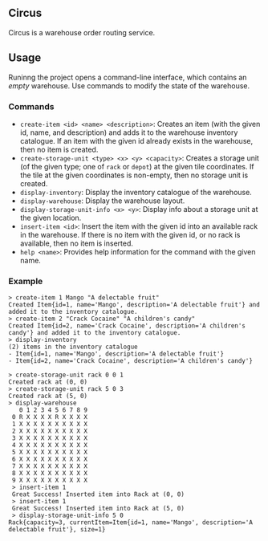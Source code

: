 ## Circus

Circus is a warehouse order routing service.

## Usage

Runinng the project opens a command-line interface, which contains an _empty_ warehouse. Use commands to modify the state of the warehouse.

### Commands

- ``create-item <id> <name> <description>``: Creates an item (with the given id, name, and description) and adds it to the warehouse inventory catalogue. If an item with the given id already exists in the warehouse, then no item is created. 
- ``create-storage-unit <type> <x> <y> <capacity>``: Creates a storage unit (of the given type; one of ``rack`` or ``depot``) at the given tile coordinates. If the tile at the given coordinates is non-empty, then no storage unit is created.
- ``display-inventory``: Display the inventory catalogue of the warehouse.
- ``display-warehouse``: Display the warehouse layout.
- ``display-storage-unit-info <x> <y>``: Display info about a storage unit at the given location.
- ``insert-item <id>``: Insert the item with the given id into an available rack in the warehouse. If there is no item with the given id, or no rack is available, then no item is inserted.
- ``help <name>``: Provides help information for the command with the given name.

### Example
```
> create-item 1 Mango "A delectable fruit"
Created Item{id=1, name='Mango', description='A delectable fruit'} and added it to the inventory catalogue.
> create-item 2 "Crack Cocaine" "A children's candy"
Created Item{id=2, name='Crack Cocaine', description='A children's candy'} and added it to the inventory catalogue.
> display-inventory
(2) items in the inventory catalogue
- Item{id=1, name='Mango', description='A delectable fruit'}
- Item{id=2, name='Crack Cocaine', description='A children's candy'}

> create-storage-unit rack 0 0 1
Created rack at (0, 0)
> create-storage-unit rack 5 0 3
Created rack at (5, 0)
> display-warehouse
   0 1 2 3 4 5 6 7 8 9
 0 R X X X X R X X X X
 1 X X X X X X X X X X
 2 X X X X X X X X X X
 3 X X X X X X X X X X
 4 X X X X X X X X X X
 5 X X X X X X X X X X
 6 X X X X X X X X X X
 7 X X X X X X X X X X
 8 X X X X X X X X X X
 9 X X X X X X X X X X
 > insert-item 1
 Great Success! Inserted item into Rack at (0, 0) 
 > insert-item 1
 Great Success! Inserted item into Rack at (5, 0)
 > display-storage-unit-info 5 0
Rack{capacity=3, currentItem=Item{id=1, name='Mango', description='A delectable fruit'}, size=1}
